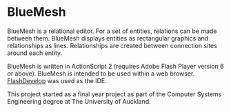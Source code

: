 # BlueMesh

BlueMesh is a relational editor. For a set of entities, relations can be made between them. BlueMesh displays entities as rectangular graphics and relationships as lines. Relationships are created between connection sites around each entity.

BlueMesh is written in ActionScript 2 (requires Adobe Flash Player version 6 or above).  BlueMesh is intended to be used within a web browser.  [FlashDevelop](http://www.flashdevelop.org/community/) was used as the IDE.

This project started as a final year project as part of the Computer Systems Engineering degree at The University of Auckland.
